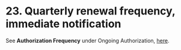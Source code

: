# 23. Quarterly renewal frequency, immediate notification

See **Authorization Frequency** under Ongoing Authorization, [here](ongoing-auth.md).

